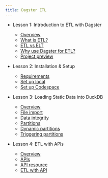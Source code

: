 ```yaml
---
title: Dagster ETL
---
```


- Lesson 1: Introduction to ETL with Dagster
  - [Overview](/dagster-etl/lesson-1/overview)
  - [What is ETL?](/dagster-etl/lesson-1/what-is-etl)
  - [ETL vs ELT](/dagster-etl/lesson-1/etl-vs-elt)
  - [Why use Dagster for ETL?](/dagster-etl/lesson-1/why-use-dagster-for-etl)
  - [Project preview](/dagster-etl/lesson-1/project-preview)

- Lesson 2: Installation & Setup
  - [Requirements](/dagster-etl/lesson-2/0-requirements)
  - [Set up local](/dagster-etl/lesson-2/1-set-up-local)
  - [Set up Codespace](/dagster-etl/lesson-2/2-set-up-codespace)

- Lesson 3: Loading Static Data into DuckDB
  - [Overview](/dagster-etl/lesson-3/overview)
  - [File import](/dagster-etl/lesson-3/file-import)
  - [Data integrity](/dagster-etl/lesson-3/data-integrity)
  - [Partitions](/dagster-etl/lesson-3/partitions)
  - [Dynamic partitions](/dagster-etl/lesson-3/irrgular-partitions)
  - [Triggering partitions](/dagster-etl/lesson-3/triggering-partitions)

- Lesson 4: ETL with APIs
  - [Overview](/dagster-etl/lesson-4/overview)
  - [APIs](/dagster-etl/lesson-4/apis)
  - [API resource](/dagster-etl/lesson-4/api-resource)
  - [ETL with API](/dagster-etl/lesson-4/etl-with-api)
